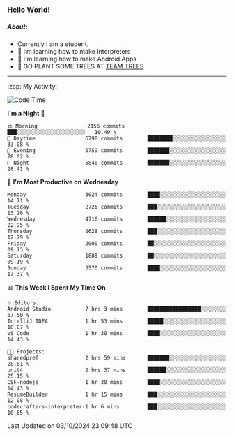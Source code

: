### Hello World!

##### About:
- Currently I am a student.
- 🌱 I’m learning how to make Interpreters
- 🌱 I'm learning how to make Android Apps
- 🌱 GO PLANT SOME TREES AT [TEAM TREES](https://teamtrees.org/)

---
  <summary>:zap: My Activity:</summary>
  
<!--START_SECTION:waka-->
![Code Time](http://img.shields.io/badge/Code%20Time-1%2C488%20hrs%2034%20mins-blue)

**I'm a Night 🦉** 

```text
🌞 Morning                2156 commits        ███░░░░░░░░░░░░░░░░░░░░░░   10.49 % 
🌆 Daytime                6798 commits        ████████░░░░░░░░░░░░░░░░░   33.08 % 
🌃 Evening                5759 commits        ███████░░░░░░░░░░░░░░░░░░   28.02 % 
🌙 Night                  5840 commits        ███████░░░░░░░░░░░░░░░░░░   28.41 % 
```
📅 **I'm Most Productive on Wednesday** 

```text
Monday                   3024 commits        ████░░░░░░░░░░░░░░░░░░░░░   14.71 % 
Tuesday                  2726 commits        ███░░░░░░░░░░░░░░░░░░░░░░   13.26 % 
Wednesday                4716 commits        ██████░░░░░░░░░░░░░░░░░░░   22.95 % 
Thursday                 2628 commits        ███░░░░░░░░░░░░░░░░░░░░░░   12.79 % 
Friday                   2000 commits        ██░░░░░░░░░░░░░░░░░░░░░░░   09.73 % 
Saturday                 1889 commits        ██░░░░░░░░░░░░░░░░░░░░░░░   09.19 % 
Sunday                   3570 commits        ████░░░░░░░░░░░░░░░░░░░░░   17.37 % 
```


📊 **This Week I Spent My Time On** 

```text
🔥 Editors: 
Android Studio           7 hrs 3 mins        █████████████████░░░░░░░░   67.50 % 
IntelliJ IDEA            1 hr 53 mins        █████░░░░░░░░░░░░░░░░░░░░   18.07 % 
VS Code                  1 hr 30 mins        ████░░░░░░░░░░░░░░░░░░░░░   14.43 % 

🐱‍💻 Projects: 
sharedpref               2 hrs 59 mins       ███████░░░░░░░░░░░░░░░░░░   28.61 % 
unit4                    2 hrs 37 mins       ██████░░░░░░░░░░░░░░░░░░░   25.15 % 
CSF-nodejs               1 hr 30 mins        ████░░░░░░░░░░░░░░░░░░░░░   14.43 % 
ResumeBuilder            1 hr 15 mins        ███░░░░░░░░░░░░░░░░░░░░░░   12.08 % 
codecrafters-interpreter-1 hr 6 mins         ███░░░░░░░░░░░░░░░░░░░░░░   10.65 % 
```


 Last Updated on 03/10/2024 23:09:48 UTC
<!--END_SECTION:waka-->
